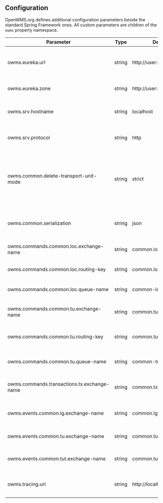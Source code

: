 ## Configuration
OpenWMS.org defines additional configuration parameters beside the standard Spring Framework ones. All custom parameters are children of the
`owms` property namespace.

| Parameter                                   | Type   | Default profile value                 | Description                                                                                                                                  |
|---------------------------------------------|--------|---------------------------------------|----------------------------------------------------------------------------------------------------------------------------------------------|
| owms.eureka.url                             | string | http://user:sa@localhost:8761         | The base URL of the running Eureka service discovery server, inclusive schema and port                                                       |
| owms.eureka.zone                            | string | http://user:sa@localhost:8761/eureka/ | The full Eureka registration endpoint URL                                                                                                    |
| owms.srv.hostname                           | string | localhost                             | The hostname the service' is accessible from Eureka clients                                                                                  |
| owms.srv.protocol                           | string | http                                  | The protocol the service' is accessible from Eureka clients                                                                                  |  
| owms.common.delete-transport-unit-mode      | string | strict                                | Can be `strict` to delete TransportUnits immediately, or `on-accept` where at least one collaborator must accept removal of the TransportUnit |
| owms.common.serialization                   | string | json                                  | Defines the exchange format used over AMQP. Either `json` or `barry` for byte[]                                                              |
| owms.commands.common.loc.exchange-name      | string | common.loc.commands                   | Exchange to receive `Location` command requests                                                                                              |
| owms.commands.common.loc.routing-key        | string | common.loc.command.in.*               | Routing key to filter incoming `Location` command requests                                                                                   |
| owms.commands.common.loc.queue-name         | string | common-loc-commands-queue             | Own queue to receive `Location` commands from                                                                                                |
| owms.commands.common.tu.exchange-name       | string | common.tu.commands                    | Exchange to receive `TransportUnit` command requests                                                                                         |
| owms.commands.common.tu.routing-key         | string | common.tu.command.in.*                | Routing key to filter incoming `TransportUnit` command requests                                                                              |
| owms.commands.common.tu.queue-name          | string | common-tu-commands-queue              | Own queue to receive `TransportUnit` commands from                                                                                           |
| owms.commands.transactions.tx.exchange-name | string | common.tx.commands                    | Exchange to send out transaction commands requests                                                                                           |
| owms.events.common.lg.exchange-name         | string | common.lg                             | Exchange to send out update events on `LocationGroups` and `Locations`                                                                       |
| owms.events.common.tu.exchange-name         | string | common.tu                             | Exchange to send out update events on `TransportUnits`                                                                                       |
| owms.events.common.tut.exchange-name        | string | common.tut                            | Exchange to send out update events on `TransportUnitTypes`                                                                                   |
| owms.tracing.url                            | string | http://localhost:4317                 | The url where the OpenTelemetry service accepts traces                                                                                       |

